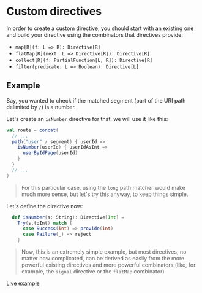 # Custom directives 

In order to create a custom directive, you should start with an existing one and build
your directive using the combinators that directives provide:

* `map[R](f: L => R): Directive[R]`
* `flatMap[R](next: L => Directive[R]): Directive[R]`
* `collect[R](f: PartialFunction[L, R]): Directive[R]`
* `filter(predicate: L => Boolean): Directive[L]`

## Example

Say, you wanted to check if the matched segment (part of the URI path delimited by `/`) is a number.

Let's create an `isNumber` directive for that, we will use it like this:

```scala
val route = concat(
  // ...
  path("user" / segment) { userId =>
    isNumber(userId) { userIdAsInt =>
      userByIdPage(userId) 
    }
  }
  // ...
)
```

> For this particular case, using the `long` path matcher would make much more sense, but let's try this anyway,
to keep things simple.

Let's define the directive now:

```scala
  def isNumber(s: String): Directive[Int] = 
    Try(s.toInt) match {
      case Success(int) => provide(int)
      case Failure(_) => reject
    }  
```

> Now, this is an extremely simple example, but most directives, no matter how complicated, can be
derived as easily from the more powerful existing directives and more powerful combinators (like, for example, 
the `signal` directive or the `flatMap` combinator).

[Live example](/examples/custom-directives) 
